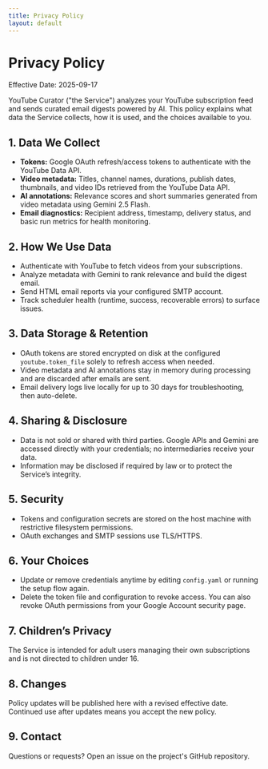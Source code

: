 ```yaml
---
title: Privacy Policy
layout: default
---
```


# Privacy Policy

Effective Date: 2025-09-17

YouTube Curator ("the Service") analyzes your YouTube subscription feed and sends curated email digests powered by AI. This policy explains what data the Service collects, how it is used, and the choices available to you.

## 1. Data We Collect
- **Tokens:** Google OAuth refresh/access tokens to authenticate with the YouTube Data API.
- **Video metadata:** Titles, channel names, durations, publish dates, thumbnails, and video IDs retrieved from the YouTube Data API.
- **AI annotations:** Relevance scores and short summaries generated from video metadata using Gemini 2.5 Flash.
- **Email diagnostics:** Recipient address, timestamp, delivery status, and basic run metrics for health monitoring.

## 2. How We Use Data
- Authenticate with YouTube to fetch videos from your subscriptions.
- Analyze metadata with Gemini to rank relevance and build the digest email.
- Send HTML email reports via your configured SMTP account.
- Track scheduler health (runtime, success, recoverable errors) to surface issues.

## 3. Data Storage & Retention
- OAuth tokens are stored encrypted on disk at the configured `youtube.token_file` solely to refresh access when needed.
- Video metadata and AI annotations stay in memory during processing and are discarded after emails are sent.
- Email delivery logs live locally for up to 30 days for troubleshooting, then auto-delete.

## 4. Sharing & Disclosure
- Data is not sold or shared with third parties. Google APIs and Gemini are accessed directly with your credentials; no intermediaries receive your data.
- Information may be disclosed if required by law or to protect the Service’s integrity.

## 5. Security
- Tokens and configuration secrets are stored on the host machine with restrictive filesystem permissions.
- OAuth exchanges and SMTP sessions use TLS/HTTPS.

## 6. Your Choices
- Update or remove credentials anytime by editing `config.yaml` or running the setup flow again.
- Delete the token file and configuration to revoke access. You can also revoke OAuth permissions from your Google Account security page.

## 7. Children’s Privacy
The Service is intended for adult users managing their own subscriptions and is not directed to children under 16.

## 8. Changes
Policy updates will be published here with a revised effective date. Continued use after updates means you accept the new policy.

## 9. Contact
Questions or requests? Open an issue on the project's GitHub repository.
